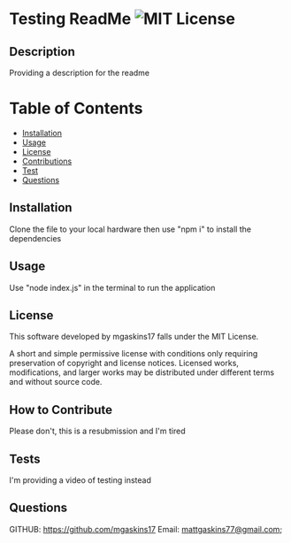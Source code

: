 # Testing ReadMe ![MIT License](https://img.shields.io/badge/License-MIT-yellow.svg)
## Description

Providing a description for the readme

# Table of Contents 

- [Installation](#installation)
- [Usage](#usage)
- [License](#license)
- [Contributions](#how-to-contribute)
- [Test](#tests)
- [Questions](#questions)

## Installation

Clone the file to your local hardware then use "npm i" to install the dependencies

## Usage

Use "node index.js" in the terminal to run the application


## License

This software developed by mgaskins17 falls under the MIT License.

A short and simple permissive license with conditions only requiring preservation of copyright and license notices. Licensed works, modifications, and larger works may be distributed under different terms and without source code.
    
## How to Contribute
    
Please don't, this is a resubmission and I'm tired
    
## Tests
    
I'm providing a video of testing instead

## Questions

GITHUB: https://github.com/mgaskins17
Email: mattgaskins77@gmail.com;